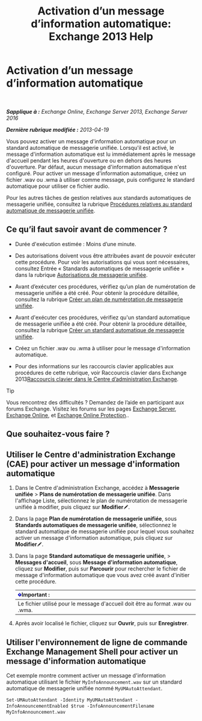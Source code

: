 ﻿---
title: 'Activation d’un message d’information automatique: Exchange 2013 Help'
TOCTitle: Activation d’un message d’information automatique
ms:assetid: 07f6c13e-3781-4127-9321-f0f85f054259
ms:mtpsurl: https://technet.microsoft.com/fr-fr/library/Bb266918(v=EXCHG.150)
ms:contentKeyID: 50555340
ms.date: 05/23/2018
mtps_version: v=EXCHG.150
ms.translationtype: MT
---

# Activation d’un message d’information automatique

 

_**Sapplique à :** Exchange Online, Exchange Server 2013, Exchange Server 2016_

_**Dernière rubrique modifiée :** 2013-04-19_

Vous pouvez activer un message d'information automatique pour un standard automatique de messagerie unifiée. Lorsqu'il est activé, le message d'information automatique est lu immédiatement après le message d'accueil pendant les heures d'ouverture ou en dehors des heures d'ouverture. Par défaut, aucun message d'information automatique n'est configuré. Pour activer un message d'information automatique, créez un fichier .wav ou .wma à utiliser comme message, puis configurez le standard automatique pour utiliser ce fichier audio.

Pour les autres tâches de gestion relatives aux standards automatiques de messagerie unifiée, consultez la rubrique [Procédures relatives au standard automatique de messagerie unifiée](um-auto-attendant-procedures-exchange-2013-help.md).

## Ce qu’il faut savoir avant de commencer ?

  - Durée d'exécution estimée : Moins d’une minute.

  - Des autorisations doivent vous être attribuées avant de pouvoir exécuter cette procédure. Pour voir les autorisations qui vous sont nécessaires, consultez Entrée « Standards automatiques de messagerie unifiée » dans la rubrique [Autorisations de messagerie unifiée](unified-messaging-permissions-exchange-2013-help.md).

  - Avant d’exécuter ces procédures, vérifiez qu’un plan de numérotation de messagerie unifiée a été créé. Pour obtenir la procédure détaillée, consultez la rubrique [Créer un plan de numérotation de messagerie unifiée](create-a-um-dial-plan-exchange-2013-help.md).

  - Avant d'exécuter ces procédures, vérifiez qu'un standard automatique de messagerie unifiée a été créé. Pour obtenir la procédure détaillée, consultez la rubrique [Créer un standard automatique de messagerie unifiée](create-a-um-auto-attendant-exchange-2013-help.md).

  - Créez un fichier .wav ou .wma à utiliser pour le message d'information automatique.

  - Pour des informations sur les raccourcis clavier applicables aux procédures de cette rubrique, voir Raccourcis clavier dans Exchange 2013[Raccourcis clavier dans le Centre d’administration Exchange](keyboard-shortcuts-in-the-exchange-admin-center-exchange-online-protection-help.md).

> [!TIP]
> Vous rencontrez des difficultés ? Demandez de l’aide en participant aux forums Exchange. Visitez les forums sur les pages <a href="https://go.microsoft.com/fwlink/p/?linkid=60612">Exchange Server</a>, <a href="https://go.microsoft.com/fwlink/p/?linkid=267542">Exchange Online</a>, et <a href="https://go.microsoft.com/fwlink/p/?linkid=285351">Exchange Online Protection</a>..


## Que souhaitez-vous faire ?

## Utiliser le Centre d'administration Exchange (CAE) pour activer un message d'information automatique

1.  Dans le Centre d'administration Exchange, accédez à **Messagerie unifiée** \> **Plans de numérotation de messagerie unifiée**. Dans l'affichage Liste, sélectionnez le plan de numérotation de messagerie unifiée à modifier, puis cliquez sur **Modifier**![Icône Modifier](images/Bb124582.6f53ccb2-1f13-4c02-bea0-30690e6ea71d(EXCHG.150).gif "Icône Modifier").

2.  Dans la page **Plan de numérotation de messagerie unifiée**, sous **Standards automatiques de messagerie unifiée**, sélectionnez le standard automatique de messagerie unifiée pour lequel vous souhaitez activer un message d'information automatique, puis cliquez sur **Modifier**![Icône Modifier](images/Bb124582.6f53ccb2-1f13-4c02-bea0-30690e6ea71d(EXCHG.150).gif "Icône Modifier").

3.  Dans la page **Standard automatique de messagerie unifiée**, \> **Messages d'accueil**, sous **Message d'information automatique**, cliquez sur **Modifier**, puis sur **Parcourir** pour rechercher le fichier de message d'information automatique que vous avez créé avant d'initier cette procédure.
    
    <table>
    <thead>
    <tr class="header">
    <th><img src="images/JJ159813.important(EXCHG.150).gif" title="Important" alt="Important" />Important :</th>
    </tr>
    </thead>
    <tbody>
    <tr class="odd">
    <td>Le fichier utilisé pour le message d'accueil doit être au format .wav ou .wma.</td>
    </tr>
    </tbody>
    </table>


4.  Après avoir localisé le fichier, cliquez sur **Ouvrir**, puis sur **Enregistrer**.

## Utiliser l'environnement de ligne de commande Exchange Management Shell pour activer un message d'information automatique

Cet exemple montre comment activer un message d'information automatique utilisant le fichier `MyInfoAnnouncement.wav` sur un standard automatique de messagerie unifiée nommé `MyUMAutoAttendant`.

    Set-UMAutoAttendant -Identity MyUMAutoAttendant -InfoAnnouncementEnabled $true -InfoAnnouncementFilename MyInfoAnnouncement.wav

